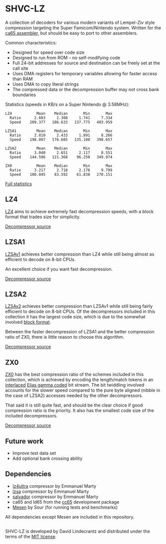 # SHVC-LZ

A collection of decoders for various modern variants of Lempel-Ziv style compression targeting the Super Famicom/Nintendo system. Written for the [ca65 assembler](https://cc65.github.io/doc/ca65.html), but should be easy to port to other assemblers.

Common characteristics:
- Designed for speed over code size
- Designed to run from ROM – no self-modifying code
- Full 24-bit addresses for source and destination can be freely set at the call site
- Uses DMA registers for temporary variables allowing for faster access than RAM
- Uses DMA to copy literal strings
- The compressed data or the decompression buffer may not cross bank boundaries

Statistics (speeds in KB/s on a Super Nintendo @ 3.58MHz):
```
LZ4           Mean    Median       Min       Max
  Ratio      2.603     2.308     1.741     7.334
  Speed    209.377   186.633   137.775   403.959

LZSA1         Mean    Median       Min       Max
  Ratio      2.810     2.433     1.891     8.266
  Speed    198.097   176.605   135.100   398.657

LZSA2         Mean    Median       Min       Max
  Ratio      3.040     2.651     2.117     8.551
  Speed    144.596   121.368    96.250   349.974

ZX0           Mean    Median       Min       Max
  Ratio      3.217     2.718     2.176     9.799
  Speed    100.045    83.592    61.838   270.151
```
[Full statistics](Statistics.md)

## LZ4

[LZ4](https://lz4.org) aims to achieve extremely fast decompression speeds, with a block format that trades size for simplicity.

[Decompressor source](https://github.com/Optiroc/SHVC-LZ/blob/main/src/shvc-lz4.s)

## LZSA1

[LZSAv1](https://github.com/emmanuel-marty/lzsa) achieves better compression than LZ4 while still being almost as efficient to decode on 8-bit CPUs.

An excellent choice if you want fast decompression.

[Decompressor source](https://github.com/Optiroc/SHVC-LZ/blob/main/src/shvc-lzsa1.s)

## LZSA2

[LZSAv2](https://github.com/emmanuel-marty/lzsa) achieves better compression than LZSAv1 while still being fairly efficient to decode on 8-bit CPUs. Of the decompressors included in this collection it has the largest code size, which is due to the somewhat involved [block format](https://github.com/emmanuel-marty/lzsa/blob/master/BlockFormat_LZSA2.md).

Between the faster decompression of LZSA1 and the better compression ratio of ZX0, there is little reason to choose this algorithm.

[Decompressor source](https://github.com/Optiroc/SHVC-LZ/blob/main/src/shvc-lzsa2.s)

## ZX0

[ZX0](https://github.com/einar-saukas/ZX0) has the best compression ratio of the schemes included in this collection, which is achieved by encoding the length/match tokens in an [interlaced](https://github.com/einar-saukas/Zeta-Xi-Code?tab=readme-ov-file#factor-r) [Elias gamma coded](https://en.wikipedia.org/wiki/Elias_gamma_coding) bit stream. The bit twiddling involved accounts for the slower speed compared to the pure byte aligned (nibble in the case of LZSA2) accesses needed by the other decompressors.

That said it is still quite fast, and should be the clear choice if good compression ratio is the priority. It also has the smallest code size of the included decompressors.

[Decompressor source](https://github.com/Optiroc/SHVC-LZ/blob/main/src/shvc-zx0.s)

## Future work
- Improve test data set
- Add optional bank crossing ability 

## Dependencies
- [lz4ultra](https://github.com/emmanuel-marty/lz4ultra) compressor by Emmanuel Marty
- [lzsa](https://github.com/emmanuel-marty/lzsa) compressor by Emmanuel Marty
- [salvador](https://github.com/emmanuel-marty/salvador) compressor by Emmanuel Marty
- ca65 and ld65 from the [cc65](https://github.com/cc65/cc65) development package
- [Mesen](https://github.com/SourMesen/Mesen2) by Sour (for running tests and benchmarks)

All dependencies except Mesen are included in this repository.

##
SHVC-LZ is developed by David Lindecrantz and distributed under the terms of the [MIT license](./LICENSE).
